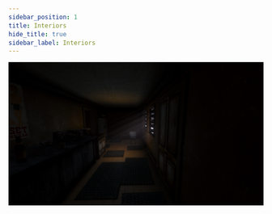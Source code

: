 ```yaml
---
sidebar_position: 1
title: Interiors
hide_title: true
sidebar_label: Interiors
---
```

![Interior 1](assets/interiors/interior1.png)
